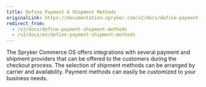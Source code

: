 ```yaml
---
title: Define Payment & Shipment Methods
originalLink: https://documentation.spryker.com/v2/docs/define-payment-shipment-methods
redirect_from:
  - /v2/docs/define-payment-shipment-methods
  - /v2/docs/en/define-payment-shipment-methods
---
```


The Spryker Commerce OS offers integrations with several payment and shipment providers that can be offered to the customers during the checkout process.
The selection of shipment methods can be arranged by carrier and availability. Payment methods can easily be customized to your business needs.
